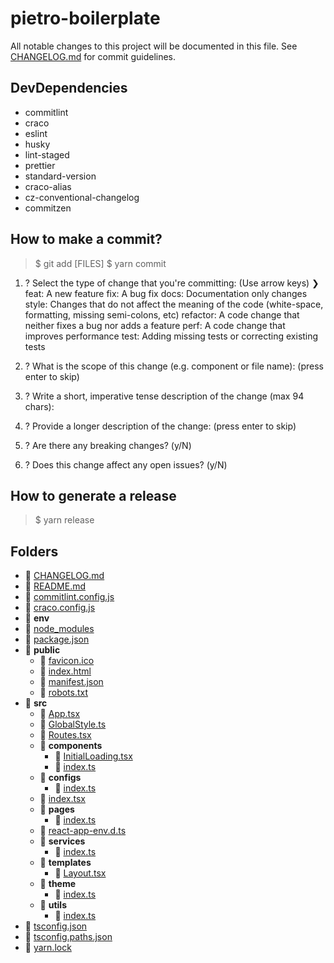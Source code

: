 
# pietro-boilerplate

  

All notable changes to this project will be documented in this file. See [CHANGELOG.md](https://github.com/pietrobs/pietro-boilerplate/blob/main/CHANGELOG.md) for commit guidelines.

  

## DevDependencies

- commitlint
- craco
- eslint
- husky
- lint-staged
- prettier
- standard-version
- craco-alias
- cz-conventional-changelog
- commitzen

## How to make a commit?

> $ git add [FILES]
> $ yarn commit

1.  ? Select the type of change that you're committing: (Use arrow keys)
❯ feat:     A new feature 
  fix:      A bug fix 
  docs:     Documentation only changes 
  style:    Changes that do not affect the meaning of the code (white-space, formatting, missing semi-colons, etc) 
  refactor: A code change that neither fixes a bug nor adds a feature 
  perf:     A code change that improves performance 
  test:     Adding missing tests or correcting existing tests 

2. ? What is the scope of this change (e.g. component or file name): (press enter to skip) 
3. ? Write a short, imperative tense description of the change (max 94 chars):
4. ? Provide a longer description of the change: (press enter to skip)
5. ? Are there any breaking changes? (y/N) 
6. ? Does this change affect any open issues? (y/N) 

## How to generate a release

> $ yarn release

## Folders

   - 📄 [CHANGELOG.md](CHANGELOG.md)
   - 📄 [README.md](README.md)
   - 📄 [commitlint.config.js](commitlint.config.js)
   - 📄 [craco.config.js](craco.config.js)
   - 📂 __env__
   - 📄 [node\_modules](node_modules)
   - 📄 [package.json](package.json)
   - 📂 __public__
     - 📄 [favicon.ico](public/favicon.ico)
     - 📄 [index.html](public/index.html)
     - 📄 [manifest.json](public/manifest.json)
     - 📄 [robots.txt](public/robots.txt)
   - 📂 __src__
     - 📄 [App.tsx](src/App.tsx)
     - 📄 [GlobalStyle.ts](src/GlobalStyle.ts)
     - 📄 [Routes.tsx](src/Routes.tsx)
     - 📂 __components__
       - 📄 [InitialLoading.tsx](src/components/InitialLoading.tsx)
       - 📄 [index.ts](src/components/index.ts)
     - 📂 __configs__
       - 📄 [index.ts](src/configs/index.ts)
     - 📄 [index.tsx](src/index.tsx)
     - 📂 __pages__
       - 📄 [index.ts](src/pages/index.ts)
     - 📄 [react\-app\-env.d.ts](src/react-app-env.d.ts)
     - 📂 __services__
       - 📄 [index.ts](src/services/index.ts)
     - 📂 __templates__
       - 📄 [Layout.tsx](src/templates/Layout.tsx)
     - 📂 __theme__
       - 📄 [index.ts](src/theme/index.ts)
     - 📂 __utils__
       - 📄 [index.ts](src/utils/index.ts)
   - 📄 [tsconfig.json](tsconfig.json)
   - 📄 [tsconfig.paths.json](tsconfig.paths.json)
   - 📄 [yarn.lock](yarn.lock)
